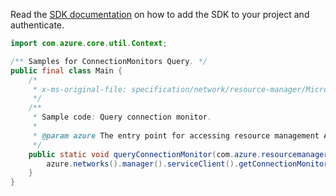 Read the [SDK documentation](https://github.com/Azure/azure-sdk-for-java/blob/azure-resourcemanager_2.14.0/sdk/resourcemanager/azure-resourcemanager/README.md) on how to add the SDK to your project and authenticate.

```java
import com.azure.core.util.Context;

/** Samples for ConnectionMonitors Query. */
public final class Main {
    /*
     * x-ms-original-file: specification/network/resource-manager/Microsoft.Network/stable/2021-05-01/examples/NetworkWatcherConnectionMonitorQuery.json
     */
    /**
     * Sample code: Query connection monitor.
     *
     * @param azure The entry point for accessing resource management APIs in Azure.
     */
    public static void queryConnectionMonitor(com.azure.resourcemanager.AzureResourceManager azure) {
        azure.networks().manager().serviceClient().getConnectionMonitors().query("rg1", "nw1", "cm1", Context.NONE);
    }
}
```
